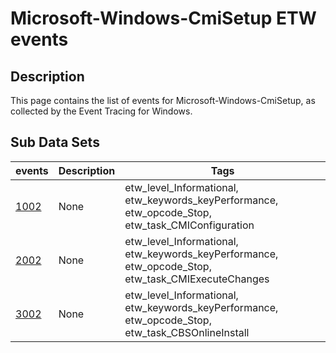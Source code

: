# Microsoft-Windows-CmiSetup ETW events

## Description
This page contains the list of events for Microsoft-Windows-CmiSetup, as collected by the Event Tracing for Windows.

## Sub Data Sets
|events|Description|Tags|
|---|---|---|
|[1002](events/event-1002.md)|None|etw_level_Informational, etw_keywords_keyPerformance, etw_opcode_Stop, etw_task_CMIConfiguration|
|[2002](events/event-2002.md)|None|etw_level_Informational, etw_keywords_keyPerformance, etw_opcode_Stop, etw_task_CMIExecuteChanges|
|[3002](events/event-3002.md)|None|etw_level_Informational, etw_keywords_keyPerformance, etw_opcode_Stop, etw_task_CBSOnlineInstall|
